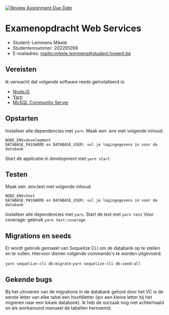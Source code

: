 [![Review Assignment Due Date](https://classroom.github.com/assets/deadline-readme-button-24ddc0f5d75046c5622901739e7c5dd533143b0c8e959d652212380cedb1ea36.svg)](https://classroom.github.com/a/snPWRHYg)

# Examenopdracht Web Services

- Student: Lemmens Mikele
- Studentennummer: 202291269
- E-mailadres: <mailto:mikele.lemmens@student.hogent.be>

## Vereisten

Ik verwacht dat volgende software reeds geïnstalleerd is:

- [NodeJS](https://nodejs.org)
- [Yarn](https://yarnpkg.com)
- [MySQL Community Server](https://dev.mysql.com/downloads/mysql/)

## Opstarten

Installeer alle dependencies met `yarn`.
Maak een .env met volgende inhoud:

```.env
NODE_ENV=development
DATABASE_PASSWORD en DATABASE_USER: vul je logingegevens in voor de databank
```

Start de applicatie in development met `yarn start`

## Testen

Maak een .env.test met volgende inhoud:

```.env
NODE_ENV=test
DATABASE_PASSWORD en DATABASE_USER: vul je logingegevens in voor de databank
```

Installeer alle dependencies met `yarn`.
Start de test met `yarn test`
Voor coverage: gebruik `yarn test:coverage`

## Migrations en seeds

Er wordt gebruik gemaakt van Sequelize CLI om de databank op te stellen en te vullen. Hiervoor dienen volgende commando's te worden uitgevoerd:

`yarn sequelize-cli db:migrate`
`yarn sequelize-cli db:seed:all`

## Gekende bugs

Bij het uitvoeren van de migrations in de databank gehost door het VC is de eerste letter van elke tabel een hoofdletter (ipv een kleine letter bij het migreren naar een lokale databank). Ik heb de oorzaak nog niet achterhaald en als workaround manueel de tabellen hernoemd.
